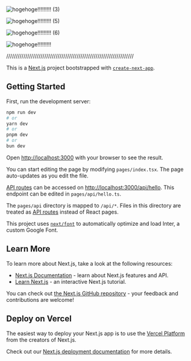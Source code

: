 ![hogehoge!!!!!!!!! (3)](https://github.com/s1f10210254/Asucoe/assets/85672296/3377f440-47c9-4230-8cbe-56e35f12750c)

![hogehoge!!!!!!!!! (5)](https://github.com/s1f10210254/Asucoe/assets/85672296/eef31497-5c31-48fb-8b57-a4f0b042c5e4)

![hogehoge!!!!!!!!! (6)](https://github.com/s1f10210254/Asucoe/assets/85672296/e7d342d1-16f4-494a-8f23-2cf8d79c9807)

![hogehoge!!!!!!!!!](https://github.com/s1f10210254/Asucoe/assets/85672296/b23da0b7-e3f0-49e5-8907-de9cbf3d8378)

///////////////////////////////////////////////////////////////////

This is a [Next.js](https://nextjs.org/) project bootstrapped with [`create-next-app`](https://github.com/vercel/next.js/tree/canary/packages/create-next-app).

## Getting Started

First, run the development server:

```bash
npm run dev
# or
yarn dev
# or
pnpm dev
# or
bun dev
```

Open [http://localhost:3000](http://localhost:3000) with your browser to see the result.

You can start editing the page by modifying `pages/index.tsx`. The page auto-updates as you edit the file.

[API routes](https://nextjs.org/docs/api-routes/introduction) can be accessed on [http://localhost:3000/api/hello](http://localhost:3000/api/hello). This endpoint can be edited in `pages/api/hello.ts`.

The `pages/api` directory is mapped to `/api/*`. Files in this directory are treated as [API routes](https://nextjs.org/docs/api-routes/introduction) instead of React pages.

This project uses [`next/font`](https://nextjs.org/docs/basic-features/font-optimization) to automatically optimize and load Inter, a custom Google Font.

## Learn More

To learn more about Next.js, take a look at the following resources:

- [Next.js Documentation](https://nextjs.org/docs) - learn about Next.js features and API.
- [Learn Next.js](https://nextjs.org/learn) - an interactive Next.js tutorial.

You can check out [the Next.js GitHub repository](https://github.com/vercel/next.js/) - your feedback and contributions are welcome!

## Deploy on Vercel

The easiest way to deploy your Next.js app is to use the [Vercel Platform](https://vercel.com/new?utm_medium=default-template&filter=next.js&utm_source=create-next-app&utm_campaign=create-next-app-readme) from the creators of Next.js.

Check out our [Next.js deployment documentation](https://nextjs.org/docs/deployment) for more details.
